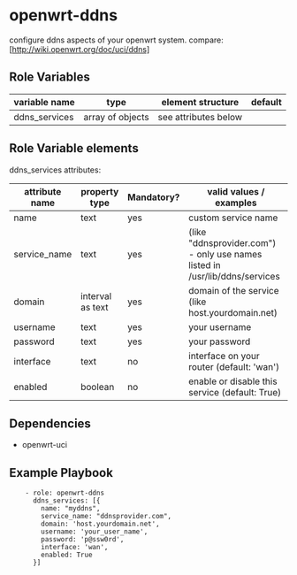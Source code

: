 openwrt-ddns
============

configure ddns aspects of your openwrt system.
compare: [http://wiki.openwrt.org/doc/uci/ddns]

Role Variables
--------------

| variable name     | type             | element structure    | default |
|-------------------|------------------|----------------------|---------|
| ddns_services     | array of objects | see attributes below | <empty> |

Role Variable elements
----------------------

ddns_services attributes:

| attribute name | property type       | Mandatory? | valid values / examples                                                     |
|----------------|---------------------|------------|-----------------------------------------------------------------------------|
| name           | text                | yes        | custom service name                                                         |
| service_name   | text                | yes        | (like "ddnsprovider.com") - only use names listed in /usr/lib/ddns/services |
| domain         | interval as text    | yes        | domain of the service (like host.yourdomain.net)                            |
| username       | text                | yes        | your username                                                               |
| password       | text                | yes        | your password                                                               |
| interface      | text                | no         | interface on your router (default: 'wan')                                   |
| enabled        | boolean             | no         | enable or disable this service (default: True)                              |

Dependencies
------------

* openwrt-uci

Example Playbook
----------------

```  
    - role: openwrt-ddns
      ddns_services: [{
        name: "myddns",
        service_name: "ddnsprovider.com",
        domain: 'host.yourdomain.net',
        username: 'your_user_name',
        password: 'p@ssw0rd',
        interface: 'wan',
        enabled: True
      }]
```

[http://wiki.openwrt.org/doc/uci/ddns]: http://wiki.openwrt.org/doc/uci/ddns
[https://wiki.openwrt.org/doc/howto/ddns.client]: https://wiki.openwrt.org/doc/howto/ddns.client

